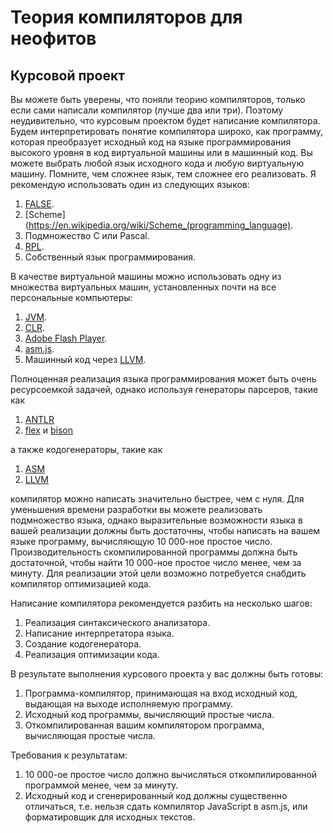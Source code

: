 # Теория компиляторов для неофитов
## Курсовой проект

Вы можете быть уверены, что поняли теорию компиляторов,
только если сами написали компилятор (лучше два или три).
Поэтому неудивительно, что курсовым проектом будет написание компилятора.
Будем интерпретировать понятие компилятора широко, 
как программу, которая преобразует исходный код 
на языке программирования высокого уровня в код виртуальной машины или в машинный код.
Вы можете выбрать любой язык исходного кода и любую виртуальную машину.
Помните, чем сложнее язык, тем сложнее его реализовать.
Я рекомендую использовать один из следующих языков:
1. [FALSE](http://strlen.com/false-language).
2. [Scheme](https://en.wikipedia.org/wiki/Scheme_(programming_language).
3. Подмножество C или Pascal.
4. [RPL](https://en.wikipedia.org/wiki/RPL_(programming_language)).
5. Собственный язык программирования.

В качестве виртуальной машины можно использовать одну из множества 
виртуальных машин, установленных почти на все персональные компьютеры:
1. [JVM](https://en.wikipedia.org/wiki/Java_virtual_machine).
2. [CLR](https://en.wikipedia.org/wiki/Common_Language_Runtime).
3. [Adobe Flash Player](https://en.wikipedia.org/wiki/Adobe_Flash_Player).
4. [asm.js](http://asmjs.org/).
5. Машинный код через [LLVM](https://en.wikipedia.org/wiki/LLVM).

Полноценная реализация языка программирования может быть очень ресурсоемкой задачей,
однако используя генераторы парсеров, такие как
1. [ANTLR](http://www.antlr.org/)
2. [flex](https://github.com/westes/flex) и [bison](http://www.gnu.org/software/bison/)

а также кодогенераторы, такие как
1. [ASM](http://asm.ow2.org/)
2. [LLVM](https://en.wikipedia.org/wiki/LLVM)

компилятор можно написать значительно быстрее, чем с нуля.
Для уменьшения времени разработки вы можете реализовать подмножество языка,
однако выразительные возможности языка в вашей реализации должны быть достаточны,
чтобы написать на вашем языке программу, вычисляющую 10 000-ное простое число.
Производительность скомпилированной программы должна быть достаточной, 
чтобы найти 10 000-ное простое число менее, чем за минуту.
Для реализации этой цели возможно потребуется снабдить компилятор оптимизацией кода.

Написание компилятора рекомендуется разбить на несколько шагов:
1. Реализация синтаксического анализатора.
2. Написание интерпретатора языка.
3. Создание кодогенератора.
4. Реализация оптимизации кода.

В результате выполнения курсового проекта у вас должны быть готовы:
1. Программа-компилятор, принимающая на вход исходный код, выдающая на выходе исполняемую программу.
2. Исходный код программы, вычисляющий простые числа.
3. Откомпилированная вашим компилятором программа, вычисляющая простые числа. 

Требования к результатам:
1. 10 000-ое простое число должно вычисляться откомпилированной программой менее, чем за минуту.
2. Исходный код и сгенерированный код должны существенно отличаться, т.е. 
   нельзя сдать компилятор JavaScript в asm.js, или форматировщик для исходных текстов.
